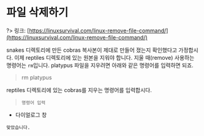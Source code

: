 # 파일 삭제하기

?> 링크: [https://linuxsurvival.com/linux-remove-file-command/](https://linuxsurvival.com/linux-remove-file-command/)

snakes 디렉토리에 만든 cobras 복사본이 제대로 만들어 졌는지 확인했다고 가정합시다. 이제 reptiles 디렉토리에 있는 원본을 지워야 합니다. 지울 때(remove) 사용하는 명령어는 `rm`입니다. platypus 파일을 지우려면 아래와 같은 명령어를 입력하면 되죠.

> rm platypus

reptiles 디렉토리에 있는 cobras를 지우는 명령어를 입력합시다.

> `명령어 입력`

- 다이얼로그 창

```다이얼로그 창
맞았습니다.
```
